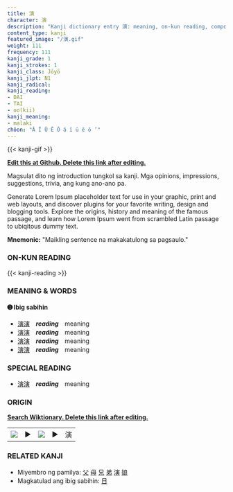```yaml
---
title: 演
character: 演
description: "Kanji dictionary entry 演: meaning, on-kun reading, compounds, origin, related kanji"
content_type: kanji
featured_image: "/演.gif"
weight: 111
frequency: 111
kanji_grade: 1
kanji_strokes: 1
kanji_class: Jōyō
kanji_jlpt: N1
kanji_radical: 
kanji_reading: 
- DAI
- TAI
- oo(kii)
kanji_meaning:
- malaki
chōon: "Ā Ī Ū Ē Ō ā ī ū ē ō ’"
---
```

[//]: # (Don't edit the line below. Kanji animated GIF code is automatically generated.)
{{< kanji-gif >}}

[//]: # (Edit below this line.)

**[Edit this at Github. Delete this link after editing.](https://github.com/tim0g/tim/tree/main/content/kanji/演/index.md)**

Magsulat dito ng introduction tungkol sa kanji. Mga opinions, impressions, suggestions, trivia, ang kung ano-ano pa.

Generate Lorem Ipsum placeholder text for use in your graphic, print and web layouts, and discover plugins for your favorite writing, design and blogging tools. Explore the origins, history and meaning of the famous passage, and learn how Lorem Ipsum went from scrambled Latin passage to ubiqitous dummy text.
 
**Mnemonic:** "Maikling sentence na makakatulong sa pagsaulo."

### ON-KUN READING

[//]: # (Don't edit the line below. ON-KUN READING code is automatically generated.)
{{< kanji-reading >}}

### MEANING & WORDS

#### ➊ **Ibig sabihin**
  - [演](../演)[演](../演)　***reading***　meaning
  - [演](../演)[演](../演)　***reading***　meaning
  - [演](../演)[演](../演)　***reading***　meaning
  - [演](../演)[演](../演)　***reading***　meaning

### SPECIAL READING
  - [演](../演)[演](../演)　***reading***　meaning

### ORIGIN

**[Search Wiktionary. Delete this link after editing.](https://wiktionary.org/wiki/演)**
<table class="kanji-table"><tr><td>
<img src="60px-演-bronze.svg.png">
</td><td>▶</td><td>
<img src="60px-演-oracle.svg.png">
</td><td>▶</td>
<td class="kanji-origin">演</td>
</tr></table>

### RELATED KANJI
- Miyembro ng pamilya: [父](../父) [母](../母) [兄](../兄) [弟](../弟) [演](../演) [娘](../娘)
- Magkatulad ang ibig sabihin: [日](../日)
